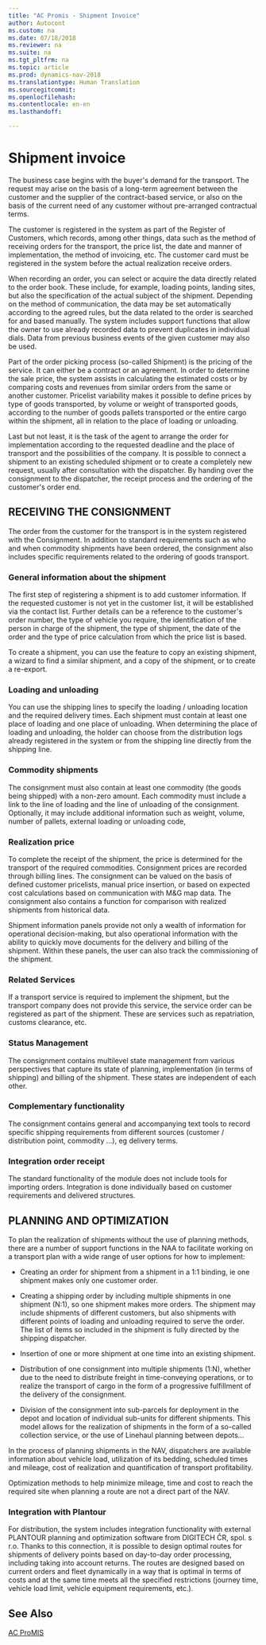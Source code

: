 ```yaml
---
title: "AC Promis - Shipment Invoice"
author: Autocont
ms.custom: na
ms.date: 07/18/2018
ms.reviewer: na
ms.suite: na
ms.tgt_pltfrm: na
ms.topic: article
ms.prod: dynamics-nav-2018
ms.translationtype: Human Translation
ms.sourcegitcommit: 
ms.openlocfilehash: 
ms.contentlocale: en-en
ms.lasthandoff: 

---
```



# <a name="ac-pm-shipment-invoice"></a>Shipment invoice

The business case begins with the buyer's demand for the transport. The request may arise on the basis of a long-term agreement between the customer and the supplier of the contract-based service, or also on the basis of the current need of any customer without pre-arranged contractual terms.

The customer is registered in the system as part of the Register of Customers, which records, among other things, data such as the method of receiving orders for the transport, the price list, the date and manner of implementation, the method of invoicing, etc. The customer card must be registered in the system before the actual realization receive orders.

When recording an order, you can select or acquire the data directly related to the order book. These include, for example, loading points, landing sites, but also the specification of the actual subject of the shipment. Depending on the method of communication, the data may be set automatically according to the agreed rules, but the data related to the order is searched for and based manually. The system includes support functions that allow the owner to use already recorded data to prevent duplicates in individual dials. Data from previous business events of the given customer may also be used.

Part of the order picking process (so-called Shipment) is the pricing of the service. It can either be a contract or an agreement. In order to determine the sale price, the system assists in calculating the estimated costs or by comparing costs and revenues from similar orders from the same or another customer. Pricelist variability makes it possible to define prices by type of goods transported, by volume or weight of transported goods, according to the number of goods pallets transported or the entire cargo within the shipment, all in relation to the place of loading or unloading.

Last but not least, it is the task of the agent to arrange the order for implementation according to the requested deadline and the place of transport and the possibilities of the company. It is possible to connect a shipment to an existing scheduled shipment or to create a completely new request, usually after consultation with the dispatcher. By handing over the consignment to the dispatcher, the receipt process and the ordering of the customer's order end.


## RECEIVING THE CONSIGNMENT
The order from the customer for the transport is in the system registered with the Consignment. In addition to standard requirements such as who and when commodity shipments have been ordered, the consignment also includes specific requirements related to the ordering of goods transport.

### General information about the shipment

The first step of registering a shipment is to add customer information. If the requested customer is not yet in the customer list, it will be established via the contact list. Further details can be a reference to the customer's order number, the type of vehicle you require, the identification of the person in charge of the shipment, the type of shipment, the date of the order and the type of price calculation from which the price list is based.

To create a shipment, you can use the feature to copy an existing shipment, a wizard to find a similar shipment, and a copy of the shipment, or to create a re-export.

### Loading and unloading
You can use the shipping lines to specify the loading / unloading location and the required delivery times. Each shipment must contain at least one place of loading and one place of unloading. When determining the place of loading and unloading, the holder can choose from the distribution logs already registered in the system or from the shipping line directly from the shipping line.

### Commodity shipments
The consignment must also contain at least one commodity (the goods being shipped) with a non-zero amount. Each commodity must include a link to the line of loading and the line of unloading of the consignment. Optionally, it may include additional information such as weight, volume, number of pallets, external loading or unloading code,

### Realization price
To complete the receipt of the shipment, the price is determined for the transport of the required commodities. Consignment prices are recorded through billing lines. The consignment can be valued on the basis of defined customer pricelists, manual price insertion, or based on expected cost calculations based on communication with M&G map data. The consignment also contains a function for comparison with realized shipments from historical data.

Shipment information panels provide not only a wealth of information for operational decision-making, but also operational information with the ability to quickly move documents for the delivery and billing of the shipment. Within these panels, the user can also track the commissioning of the shipment.

### Related Services
If a transport service is required to implement the shipment, but the transport company does not provide this service, the service order can be registered as part of the shipment. These are services such as repatriation, customs clearance, etc.

### Status Management
The consignment contains multilevel state management from various perspectives that capture its state of planning, implementation (in terms of shipping) and billing of the shipment. These states are independent of each other.

### Complementary functionality
The consignment contains general and accompanying text tools to record specific shipping requirements from different sources (customer / distribution point, commodity ...), eg delivery terms.

### Integration order receipt
The standard functionality of the module does not include tools for importing orders. Integration is done individually based on customer requirements and delivered structures.

## PLANNING AND OPTIMIZATION
To plan the realization of shipments without the use of planning methods, there are a number of support functions in the NAA to facilitate working on a transport plan with a wide range of user options for how to implement:
- Creating an order for shipment from a shipment in a 1:1 binding, ie one shipment makes only one customer order.

- Creating a shipping order by including multiple shipments in one shipment (N:1), so one shipment makes more orders. The shipment may include shipments of different customers, but also shipments with different points of loading and unloading required to serve the order. The list of items so included in the shipment is fully directed by the shipping dispatcher.

- Insertion of one or more shipment at one time into an existing shipment.

- Distribution of one consignment into multiple shipments (1:N), whether due to the need to distribute freight in time-conveying operations, or to realize the transport of cargo in the form of a progressive fulfillment of the delivery of the consignment.

- Division of the consignment into sub-parcels for deployment in the depot and location of individual sub-units for different shipments. This model allows for the realization of shipments in the form of a so-called collection service, or the use of Linehaul planning between depots...

In the process of planning shipments in the NAV, dispatchers are available information about vehicle load, utilization of its bedding, scheduled times and mileage, cost of realization and quantification of transport profitability.

Optimization methods to help minimize mileage, time and cost to reach the required site when planning a route are not a direct part of the NAV.

### Integration with Plantour
For distribution, the system includes integration functionality with external PLANTOUR planning and optimization software from DIGITECH ČR, spol. s r.o. Thanks to this connection, it is possible to design optimal routes for shipments of delivery points based on day-to-day order processing, including taking into account returns. The routes are designed based on current orders and fleet dynamically in a way that is optimal in terms of costs and at the same time meets all the specified restrictions (journey time, vehicle load limit, vehicle equipment requirements, etc.).

## <a name="see-also"></a>See Also 
[AC ProMIS](ac-pm-promis.md)